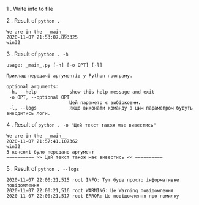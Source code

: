  1 . Write info to file
 
 2 . Result of `python .`
 
 ```
We are in the __main__
2020-11-07 21:53:07.893325
win32
```
 3 . Result of  `python . -h`
 ```
 usage: _main_.py [-h] [-o OPT] [-l]

Приклад передачі аргументів у Python програму.

optional arguments:
  -h, --help            show this help message and exit
  -o OPT, --optional OPT
                        Цей параметр є вибірковим.
  -l, --logs            Якщо виконати команду з цим параметром будуть виводитись логи.
```

 4 . Result of  `python . -o "Цей текст також має вивестись"`
 ```
 We are in the __main__
2020-11-07 21:57:41.107362
win32
З консолі було передано аргумент
 ========== >> Цей текст також має вивестись << ==========
```

 5 . Result of `python . --logs`
 ```
 2020-11-07 22:00:21,515 root INFO: Тут буде просто інформативне повідомлення
2020-11-07 22:00:21,516 root WARNING: Це Warning повідомлення
2020-11-07 22:00:21,517 root ERROR: Це повідомлення про помилку
```